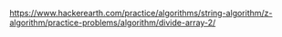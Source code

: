 https://www.hackerearth.com/practice/algorithms/string-algorithm/z-algorithm/practice-problems/algorithm/divide-array-2/
